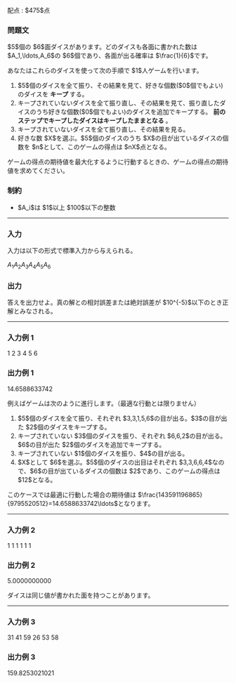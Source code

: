 
<div>

<span>

<span>

<p>
配点 : $475$点
</p>

<div>

<section>

### **問題文**

<p>
$5$個の $6$面ダイスがあります。どのダイスも各面に書かれた数は $A_1,\ldots,A_6$の $6$個であり、各面が出る確率は $\frac{1}{6}$です。
</p>

<p>
あなたはこれらのダイスを使って次の手順で $1$人ゲームを行います。
</p>

<ol>

<li>
$5$個のダイスを全て振り、その結果を見て、好きな個数($0$個でもよい)のダイスを
<strong>
キープ
</strong>
する。
</li>

<li>
キープされていないダイスを全て振り直し、その結果を見て、振り直したダイスのうち好きな個数($0$個でもよい)のダイスを追加でキープする。
<strong>
前のステップでキープしたダイスはキープしたままとなる
</strong>
。
</li>

<li>
キープされていないダイスを全て振り直し、その結果を見る。
</li>

<li>
好きな数 $X$を選ぶ。$5$個のダイスのうち $X$の目が出ているダイスの個数を $n$として、このゲームの得点は $nX$点となる。
</li>

</ol>

<p>
ゲームの得点の期待値を最大化するように行動するときの、ゲームの得点の期待値を求めてください。
</p>

</section>

</div>

<div>

<section>

### **制約**

<ul>

<li>
$A_i$は $1$以上 $100$以下の整数
</li>

</ul>

</section>

</div>

---

<div>

<div>

<section>

### **入力**

<p>
入力は以下の形式で標準入力から与えられる。
</p>

<div>

$A_1$$A_2$$A_3$$A_4$$A_5$$A_6$
</div>

</section>

</div>

<div>

<section>

### **出力**

<p>
答えを出力せよ。真の解との相対誤差または絶対誤差が $10^{-5}$以下のとき正解とみなされる。
</p>

</section>

</div>

</div>

---

<div>

<section>

### **入力例 1**

<div>

1 2 3 4 5 6

</div>

</section>

</div>

<div>

<section>

### **出力例 1**

<div>

14.6588633742

</div>

<p>
例えばゲームは次のように進行します。（最適な行動とは限りません）
</p>

<ol>

<li>
$5$個のダイスを全て振り、それぞれ $3,3,1,5,6$の目が出る。$3$の目が出た $2$個のダイスをキープする。
</li>

<li>
キープされていない $3$個のダイスを振り、それぞれ $6,6,2$の目が出る。$6$の目が出た $2$個のダイスを追加でキープする。
</li>

<li>
キープされていない $1$個のダイスを振り、$4$の目が出る。
</li>

<li>
$X$として $6$を選ぶ。$5$個のダイスの出目はそれぞれ $3,3,6,6,4$なので、$6$の目が出ているダイスの個数は $2$であり、このゲームの得点は $12$となる。
</li>

</ol>

<p>
このケースでは最適に行動した場合の期待値は $\frac{143591196865}{9795520512}=14.6588633742\ldots$となります。
</p>

</section>

</div>

---

<div>

<section>

### **入力例 2**

<div>

1 1 1 1 1 1

</div>

</section>

</div>

<div>

<section>

### **出力例 2**

<div>

5.0000000000

</div>

<p>
ダイスは同じ値が書かれた面を持つことがあります。
</p>

</section>

</div>

---

<div>

<section>

### **入力例 3**

<div>

31 41 59 26 53 58

</div>

</section>

</div>

<div>

<section>

### **出力例 3**

<div>

159.8253021021

</div>

</section>

</div>

</span>

</span>

</div>
